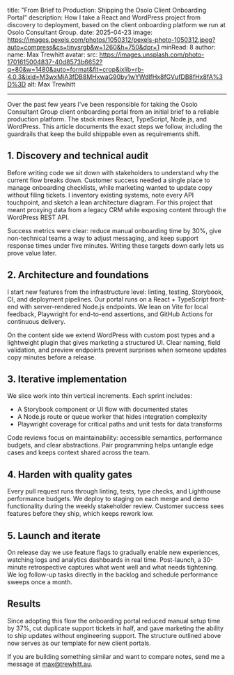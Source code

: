 title: "From Brief to Production: Shipping the Osolo Client Onboarding Portal"
description: How I take a React and WordPress project from discovery to deployment, based on the client onboarding platform we run at Osolo Consultant Group.
date: 2025-04-23
image: https://images.pexels.com/photos/1050312/pexels-photo-1050312.jpeg?auto=compress&cs=tinysrgb&w=1260&h=750&dpr=1
minRead: 8
author:
name: Max Trewhitt
avatar:
src: https://images.unsplash.com/photo-1701615004837-40d8573b6652?q=80&w=1480&auto=format&fit=crop&ixlib=rb-4.0.3&ixid=M3wxMjA3fDB8MHxwaG90by1wYWdlfHx8fGVufDB8fHx8fA%3D%3D
alt: Max Trewhitt

---

Over the past few years I've been responsible for taking the Osolo Consultant Group client onboarding portal from an initial brief to a reliable production platform. The stack mixes React, TypeScript, Node.js, and WordPress. This article documents the exact steps we follow, including the guardrails that keep the build shippable even as requirements shift.

## 1. Discovery and technical audit

Before writing code we sit down with stakeholders to understand why the current flow breaks down. Customer success needed a single place to manage onboarding checklists, while marketing wanted to update copy without filing tickets. I inventory existing systems, note every API touchpoint, and sketch a lean architecture diagram. For this project that meant proxying data from a legacy CRM while exposing content through the WordPress REST API.

Success metrics were clear: reduce manual onboarding time by 30%, give non-technical teams a way to adjust messaging, and keep support response times under five minutes. Writing these targets down early lets us prove value later.

## 2. Architecture and foundations

I start new features from the infrastructure level: linting, testing, Storybook, CI, and deployment pipelines. Our portal runs on a React + TypeScript front-end with server-rendered Node.js endpoints. We lean on Vite for local feedback, Playwright for end-to-end assertions, and GitHub Actions for continuous delivery.

On the content side we extend WordPress with custom post types and a lightweight plugin that gives marketing a structured UI. Clear naming, field validation, and preview endpoints prevent surprises when someone updates copy minutes before a release.

## 3. Iterative implementation

We slice work into thin vertical increments. Each sprint includes:

- A Storybook component or UI flow with documented states
- A Node.js route or queue worker that hides integration complexity
- Playwright coverage for critical paths and unit tests for data transforms

Code reviews focus on maintainability: accessible semantics, performance budgets, and clear abstractions. Pair programming helps untangle edge cases and keeps context shared across the team.

## 4. Harden with quality gates

Every pull request runs through linting, tests, type checks, and Lighthouse performance budgets. We deploy to staging on each merge and demo functionality during the weekly stakeholder review. Customer success sees features before they ship, which keeps rework low.

## 5. Launch and iterate

On release day we use feature flags to gradually enable new experiences, watching logs and analytics dashboards in real time. Post-launch, a 30-minute retrospective captures what went well and what needs tightening. We log follow-up tasks directly in the backlog and schedule performance sweeps once a month.

## Results

Since adopting this flow the onboarding portal reduced manual setup time by 37%, cut duplicate support tickets in half, and gave marketing the ability to ship updates without engineering support. The structure outlined above now serves as our template for new client portals.

If you are building something similar and want to compare notes, send me a message at [max@trewhitt.au](mailto:max@trewhitt.au).
